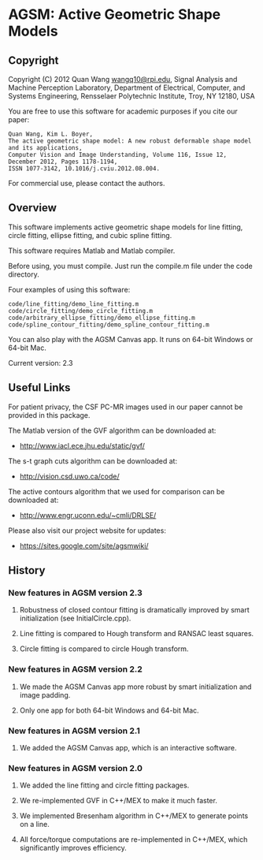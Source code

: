 # AGSM: Active Geometric Shape Models

## Copyright

Copyright (C) 2012 Quan Wang <wangq10@rpi.edu>,
Signal Analysis and Machine Perception Laboratory,
Department of Electrical, Computer, and Systems Engineering,
Rensselaer Polytechnic Institute, Troy, NY 12180, USA

You are free to use this software for academic purposes if you cite our paper:
```
Quan Wang, Kim L. Boyer,
The active geometric shape model: A new robust deformable shape model and its applications,
Computer Vision and Image Understanding, Volume 116, Issue 12, December 2012, Pages 1178-1194,
ISSN 1077-3142, 10.1016/j.cviu.2012.08.004.
```

For commercial use, please contact the authors.

## Overview

This software implements active geometric shape models for line fitting,
circle fitting, ellipse fitting, and cubic spline fitting.

This software requires Matlab and Matlab compiler.

Before using, you must compile. Just run the compile.m file under the code
directory.

Four examples of using this software:
```
code/line_fitting/demo_line_fitting.m
code/circle_fitting/demo_circle_fitting.m
code/arbitrary_ellipse_fitting/demo_ellipse_fitting.m
code/spline_contour_fitting/demo_spline_contour_fitting.m
```

You can also play with the AGSM Canvas app. It runs on 64-bit Windows or 64-bit Mac.

Current version: 2.3

## Useful Links

For patient privacy, the CSF PC-MR images used in our paper cannot be provided in this package.


The Matlab version of the GVF algorithm can be downloaded at:
* http://www.iacl.ece.jhu.edu/static/gvf/


The s-t graph cuts algorithm can be downloaded at:
* http://vision.csd.uwo.ca/code/


The active contours algorithm that we used for comparison can be downloaded at:
* http://www.engr.uconn.edu/~cmli/DRLSE/

Please also visit our project website for updates:

* https://sites.google.com/site/agsmwiki/

## History

### New features in AGSM version 2.3

1. Robustness of closed contour fitting is dramatically improved by smart initialization (see InitialCircle.cpp).

2. Line fitting is compared to Hough transform and RANSAC least squares.

3. Circle fitting is compared to circle Hough transform.

### New features in AGSM version 2.2

1. We made the AGSM Canvas app more robust by smart initialization and image padding.

2. Only one app for both 64-bit Windows and 64-bit Mac.

### New features in AGSM version 2.1

1. We added the AGSM Canvas app, which is an interactive software.

### New features in AGSM version 2.0

1. We added the line fitting and circle fitting packages.

2. We re-implemented GVF in C++/MEX to make it much faster.

3. We implemented Bresenham algorithm in C++/MEX to generate points on a line.

4. All force/torque computations are re-implemented in C++/MEX, which significantly improves efficiency.

